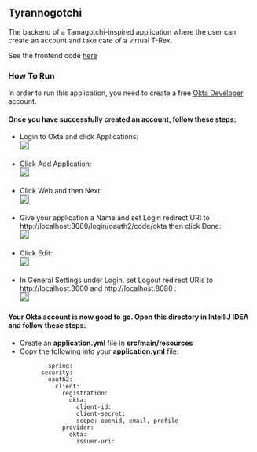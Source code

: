 <h2>Tyrannogotchi</h1>

<p>The backend of a Tamagotchi-inspired application where the user can create an account and take care of a virtual T-Rex.</p>

<p>See the frontend code <a href="https://github.com/helenakolberg/tyrannogotchi_frontend">here</a></p>

<h3>How To Run</h3>

<p>In order to run this application, you need to create a free <a href="https://developer.okta.com/">Okta Developer</a> account.</p>

<h4>Once you have successfully created an account, follow these steps:</h4>

<ul>
    <li>
        Login to Okta and click Applications:
        <br>
            <img src="https://i.ibb.co/zsR2602/1-applications.png" style="border:1px solid grey"/>
    </li>
    <br>
    <li>
        Click Add Application:
        <br>
            <img src="https://i.ibb.co/3pMsww0/2-add.png" style="border:1px solid grey"/>
    </li>
    <br>
    <li>
        Click Web and then Next:
        <br>
            <img src="https://i.ibb.co/nbW5HP3/3-webnext.png" style="border:1px solid grey"/>
    </li>
    <br>
    <li>
        Give your application a Name and set Login redirect URI to http://localhost:8080/login/oauth2/code/okta then click Done:
        <br>
            <img src="https://i.ibb.co/p4Qjt2K/4-name.png" style="border:1px solid grey"/>
    </li>
    <br>
    <li>
        Click Edit:
        <br>
            <img src="https://i.ibb.co/X7j77nS/5-edit.png" style="border:1px solid grey"/>
    </li>
    <br>
    <li>
        In General Settings under Login, set Logout redirect URIs to http://localhost:3000 and http://localhost:8080 :
        <br>
            <img src="https://i.ibb.co/9TD09f3/6-logout.png" style="border:1px solid grey"/>
    </li>
</ul>

<h4>Your Okta account is now good to go. Open this directory in IntelliJ IDEA and follow these steps:</h4>

<ul>
    <li>
        Create an <b>application.yml</b> file in <b>src/main/resources</b>
    </li>
    <li>
        Copy the following into your <b>application.yml</b> file:
        <br>
        
            spring:
          security:
            oauth2:
              client:
                registration:
                  okta:
                    client-id: 
                    client-secret: 
                    scope: openid, email, profile
                provider:
                  okta:
                    issuer-uri:
        
 </li>

</ul>